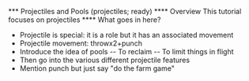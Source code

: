 *** Projectiles and Pools (projectiles; ready)
**** Overview
This tutorial focuses on projectiles
**** What goes in here?
- Projectile is special: it is a role but it has an associated movement
- Projectile movement: throwx2+punch
- Introduce the idea of pools
-- To reclaim
-- To limit things in flight
- Then go into the various different projectile features
- Mention punch but just say "do the farm game"
